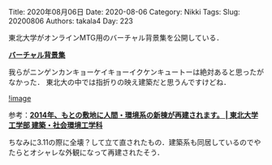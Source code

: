 ﻿Title: 2020年08月06日
Date: 2020-08-06
Category: Nikki
Tags: 
Slug: 20200806
Authors: takala4
Day: 223




東北大学がオンラインMTG用のバーチャル背景集を公開している．


**[バーチャル背景集](http://www.bureau.tohoku.ac.jp/koho/book/list_2020.html)**


我らがニンゲンカンキョーケイキョーイクケンキュートーは絶対あると思ったがなかった．
東北大の中では指折りの映え建築だと思うんですけどね．


[!image](http://civil.archi.tohoku.ac.jp/wp-content/uploads/2013/03/403bbc250308c6fcda5f7d119ff026dc.jpg)



参考：**[2014年、もとの敷地に人間・環境系の新棟が再建されます。 | 東北大学工学部 建築・社会環境工学科](http://civil.archi.tohoku.ac.jp/flash-news_9/)**



ちなみに3.11の際に全壊？して立て直されたもの．建築系も同居しているのでやたらとオシャレな外観になって再建されたそう．